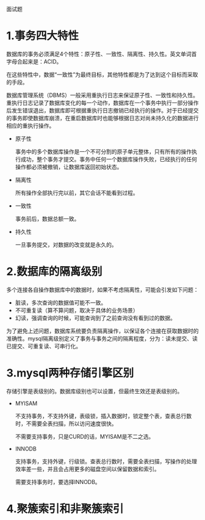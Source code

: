 面试题

# 1.事务四大特性

数据库的事务必须满足4个特性：原子性、一致性、隔离性、持久性。英文单词首字母合起来是：ACID。

在这些特性中，数据“一致性”为最终目标，其他特性都是为了达到这个目标而采取的手段。

数据库管理系统（DBMS）一般采用重执行日志来保证原子性、一致性和持久性。重执行日志记录了数据库变化的每一个动作，数据库在一个事务中执行一部分操作后发生错误退出，数据库即可根据重执行日志撤销已经执行的操作。对于已经提交的事务即使数据库崩溃，在重启数据库时也能够根据日志对尚未持久化的数据进行相应的重执行操作。

- 原子性

  事务中的多个数据库操作是一个不可分割的原子单元整体，只有所有的操作执行成功，整个事务才提交。事务中任何一个数据库操作失败，已经执行的任何操作都必须被撤销，让数据库返回初始状态。

- 隔离性

  所有操作全部执行完以前，其它会话不能看到过程。

- 一致性

  事务前后，数据总额一致。

- 持久性

  一旦事务提交，对数据的改变就是永久的。

# 2.数据库的隔离级别

多个连接各自操作数据库中的数据时，如果不考虑隔离性，可能会引发如下问题：

- 脏读，多次查询的数据值可能不一致。
- 不可重复读（算不算问题，取决于具体的业务场景）
- 幻读，强调查询的时候，可能查询到了之前查询没有看到过的数据。

为了避免上述问题，数据库系统要负责隔离操作，以保证各个连接在获取数据时的准确性。mysql隔离级别定义了事务与事务之间的隔离程度，分为：读未提交、读已提交、可重复读、可串行化。

# 3.mysql两种存储引擎区别

存储引擎是表级别的。数据库级别也可以设置，但最终生效还是表级别的。

- MYISAM

  不支持事务，不支持外键，表级锁，插入数据时，锁定整个表，查表总行数时，不需要全表扫描，所以访问速度很快。

  不需要支持事务，只是CURD的话，MYISAM是不二之选。

- INNODB

  支持事务，支持外键，行级锁。查表总行数时，需要全表扫描，写操作的处理效率差一些，并且会占用更多的磁盘空间以保留数据和索引。

  需要支持事务时，要选择INNODB。

# 4.聚簇索引和非聚簇索引

